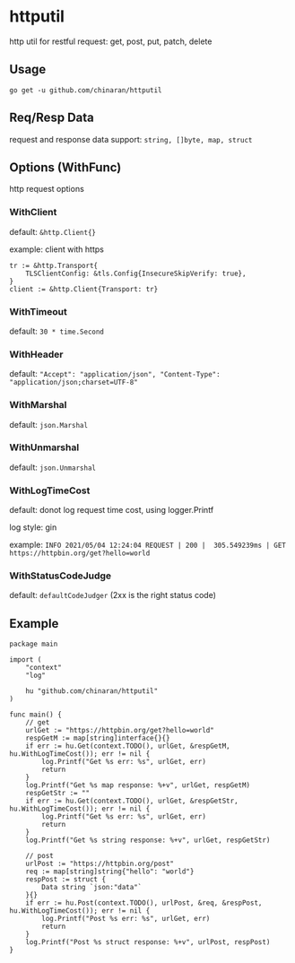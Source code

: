 # httputil
http util for restful request: get, post, put, patch, delete

## Usage

`go get -u github.com/chinaran/httputil`

## Req/Resp Data

request and response data support: `string, []byte, map, struct`

## Options (WithFunc)

http request options

### WithClient

default: `&http.Client{}`

example: client with https

```golang
tr := &http.Transport{
	TLSClientConfig: &tls.Config{InsecureSkipVerify: true},
}
client := &http.Client{Transport: tr}
```

### WithTimeout

default: `30 * time.Second`

### WithHeader

default: `"Accept": "application/json", "Content-Type": "application/json;charset=UTF-8"`

### WithMarshal

default: `json.Marshal`

### WithUnmarshal

default: `json.Unmarshal`

### WithLogTimeCost

default: donot log request time cost, using logger.Printf

log style: gin

example: `INFO 2021/05/04 12:24:04 REQUEST | 200 |  305.549239ms | GET     https://httpbin.org/get?hello=world`

### WithStatusCodeJudge

default: `defaultCodeJudger` (2xx is the right status code)

## Example

```golang
package main

import (
	"context"
	"log"

	hu "github.com/chinaran/httputil"
)

func main() {
	// get
	urlGet := "https://httpbin.org/get?hello=world"
	respGetM := map[string]interface{}{}
	if err := hu.Get(context.TODO(), urlGet, &respGetM, hu.WithLogTimeCost()); err != nil {
		log.Printf("Get %s err: %s", urlGet, err)
		return
	}
	log.Printf("Get %s map response: %+v", urlGet, respGetM)
	respGetStr := ""
	if err := hu.Get(context.TODO(), urlGet, &respGetStr, hu.WithLogTimeCost()); err != nil {
		log.Printf("Get %s err: %s", urlGet, err)
		return
	}
	log.Printf("Get %s string response: %+v", urlGet, respGetStr)

	// post
	urlPost := "https://httpbin.org/post"
	req := map[string]string{"hello": "world"}
	respPost := struct {
		Data string `json:"data"`
	}{}
	if err := hu.Post(context.TODO(), urlPost, &req, &respPost, hu.WithLogTimeCost()); err != nil {
		log.Printf("Post %s err: %s", urlGet, err)
		return
	}
	log.Printf("Post %s struct response: %+v", urlPost, respPost)
}
```